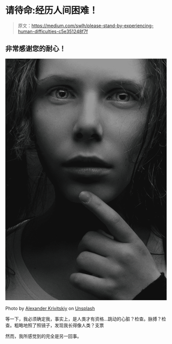 # 请待命:经历人间困难！

> 原文：<https://medium.com/swlh/please-stand-by-experiencing-human-difficulties-c5e351248f7f>

## 非常感谢您的耐心！

![](img/e6cb412536ac48ff2dcfea59ac2fd03f.png)

Photo by [Alexander Krivitskiy](https://unsplash.com/@krivitskiy?utm_source=medium&utm_medium=referral) on [Unsplash](https://unsplash.com?utm_source=medium&utm_medium=referral)

等一下，我必须确定我，事实上，是人类才有资格…跳动的心脏？检查。脉搏？检查。粗略地照了照镜子，发现我长得像人类？支票

然而，我所感觉到的完全是另一回事。